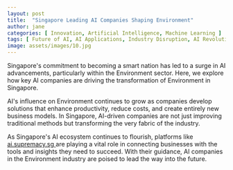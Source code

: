 ```yaml
---
layout: post
title:  "Singapore Leading AI Companies Shaping Environment"
author: jane
categories: [ Innovation, Artificial Intelligence, Machine Learning ]
tags: [ Future of AI, AI Applications, Industry Disruption, AI Revolution ]
image: assets/images/10.jpg
---
```


Singapore's commitment to becoming a smart nation has led to a surge in AI advancements, particularly within the Environment sector. Here, we explore how key AI companies are driving the transformation of Environment in Singapore.

AI's influence on Environment continues to grow as companies develop solutions that enhance productivity, reduce costs, and create entirely new business models. In Singapore, AI-driven companies are not just improving traditional methods but transforming the very fabric of the industry.

As Singapore's AI ecosystem continues to flourish, platforms like <a href="https://ai.supremacy.sg" target="_blank"> ai.supremacy.sg </a> are playing a vital role in connecting businesses with the tools and insights they need to succeed. With their guidance, AI companies in the Environment industry are poised to lead the way into the future.
